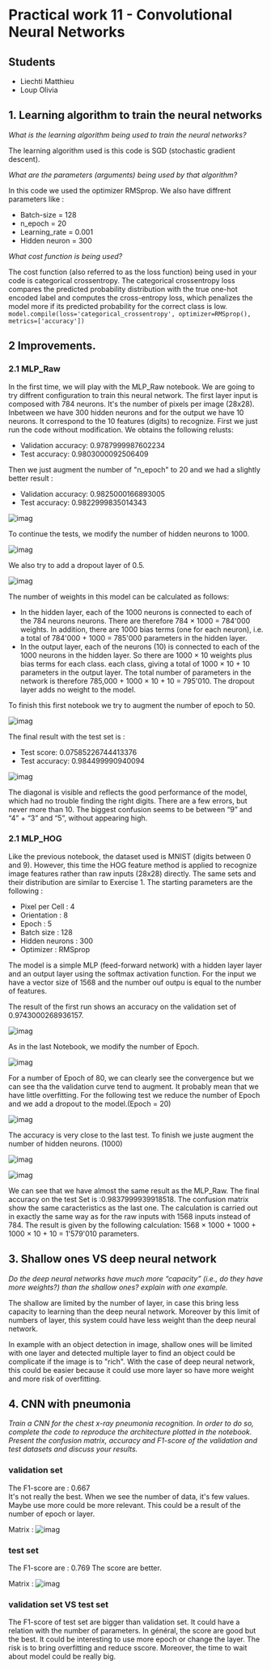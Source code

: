 # Practical work 11 -  Convolutional Neural Networks 
## Students
- Liechti Matthieu
- Loup Olivia

## 1. Learning algorithm to train the neural networks
*What is the learning algorithm being used to train the neural networks?*

The learning algorithm used is this code is SGD (stochastic gradient descent).

*What are the parameters (arguments) being used by that algorithm?*

In this code we used the optimizer RMSprop. We also have diffrent parameters like :
- Batch-size = 128
- n_epoch = 20
- Learning_rate = 0.001
- Hidden neuron = 300

*What cost function is being used?*

The cost function (also referred to as the loss function) being used in your code is categorical crossentropy. The categorical crossentropy loss compares the predicted probability distribution with the true one-hot encoded label and computes the cross-entropy loss, which penalizes the model more if its predicted probability for the correct class is low.
`model.compile(loss='categorical_crossentropy', optimizer=RMSprop(), metrics=['accuracy'])`

## 2 Improvements. 
### 2.1 MLP_Raw

In the first time, we will play with the MLP_Raw notebook. We are going to try diffrent configuration to train this neural network. The first layer input is composed with 784 neurons. It's the number of pixels per image (28x28). Inbetween we have 300 hidden neurons and for the output we have 10 neurons. It correspond to the 10 features (digits) to recognize.
First we just run the code without modification. We obtains the following relusts:

- Validation accuracy: 0.9787999987602234
- Test accuracy: 0.9803000092506409

Then we just augment the number of "n_epoch" to 20 and we had a slightly better result :

- Validation accuracy: 0.9825000166893005
- Test accuracy: 0.9822999835014343

![imag](N_Epoch20.png)

To continue the tests, we modify the number of hidden neurons to 1000.

![imag](MLP_Raw_E20HN1000.png)

We also try to add a dropout layer of 0.5.

![imag](MLP_Raw_E20HN1000DO.png)


The number of weights in this model can be calculated as follows: 
- In the hidden layer, each of the 1000 neurons is connected to each of the 784 neurons 
neurons. There are therefore 784 × 1000 = 784'000 weights. In addition, there are 1000 bias terms (one 
for each neuron), i.e. a total of 784'000 + 1000 = 785'000 parameters in the 
hidden layer. 
- In the output layer, each of the neurons (10) is connected to each of the 1000 
neurons in the hidden layer. So there are 1000 × 10 weights plus bias terms for each class. 
each class, giving a total of 1000 × 10 + 10 parameters in the output layer. 
The total number of parameters in the network is therefore 785,000 + 1000 × 10 + 10 = 
795'010. The dropout layer adds no weight to the model.

To finish this first notebook we try to augment the number of epoch to 50.

![imag](MLP_Raw_E50HN1000DO.png)

The final result with the test set is :

- Test score: 0.07585226744413376
- Test accuracy: 0.984499990940094

![imag](MLP_Raw_E50HN1000DO_CM.png)

The diagonal is visible and reflects the good performance of the model, which had no trouble finding the right digits.  There are a few errors, but never more than 10. The biggest confusion seems to be between “9” and “4” + “3” and “5”, without appearing high.

### 2.1 MLP_HOG

Like the previous notebook, the dataset used is MNIST (digits between 0 and 9). However, this time the HOG feature method is applied to recognize image features rather than raw inputs (28x28) directly. 
The same sets and their distribution are similar to Exercise 1.
The starting parameters are the following :

- Pixel per Cell : 4
- Orientation : 8
- Epoch : 5
- Batch size : 128
- Hidden neurons : 300
- Optimizer : RMSprop

The model is a simple MLP (feed-forward network) with a hidden layer layer and an output layer using the softmax activation function. For the input we have a vector size of 1568 and the number ouf outpu is equal to the number of features.

The result of the first run shows an accuracy on the validation set of 0.9743000268936157.

![imag](MLP_HOG.png)

As in the last Notebook, we modify the number of Epoch. 

![imag](MLP_HOG_E80.png)

For a number of Epoch of 80, we can clearly see the convergence but we can see tha the validation curve tend to augment. It probably mean that we have little overfitting. 
For the following test we reduce the number of Epoch and we add a dropout to the model.(Epoch = 20)

![imag](MLP_HOG_E20_DO.png)

The accuracy is very close to the last test. To finish we juste augment the number of hidden neurons. (1000)

![imag](MLP_HOG_E20_DO_HN1000.png)


![imag](MLP_HOG_E20_DO_HN1000_CM.png)

We can see that we have almost the same result as the MLP_Raw. The final accuracy on the test Set is :0.9837999939918518. The confusion matrix show the same caracteristics as the last one. 
The calculation is carried out in exactly the same way as for the raw inputs with 1568 inputs instead of 784. The result is given by the following calculation: 
1568 × 1000 + 1000 + 1000 × 10 + 10 = 1'579'010 parameters.


## 3. Shallow ones VS deep neural network
*Do the deep neural networks have much more “capacity” (i.e., do they have more
weights?) than the shallow ones? explain with one example.*

The shallow are limited by the number of layer, in case this bring less capacity 
to learning than the deep neural network. Moreover by this limit of numbers of 
layer, this system could have less weight than the deep neural network.

In example with an object detection in image, shallow ones will be limited with 
one layer
and detected multiple layer to find an object could be complicate if the image 
is to "rich". With the case of deep neural network, this could be easier because
it could use more layer so have more weight and more risk of overfitting.
## 4. CNN with pneumonia 
*Train a CNN for the chest x-ray pneumonia recognition. In order to do so, complete
the code to reproduce the architecture plotted in the notebook. Present the
confusion matrix, accuracy and F1-score of the validation and test datasets and
discuss your results.*
### validation set
The F1-score are : 0.667\
It's not really the best.
When we see the number of data, it's few values. Maybe use more could be more 
relevant.
This could be a result of the number of epoch or layer.

Matrix :
![imag](matrix_cnn_pneumonia.png)
### test set
The F1-score are : 0.769
The score are better.

Matrix :
![imag](matrix_cnn_pneumonia_test_set.png)

### validation set VS test set 
The F1-score of test set are bigger than validation set.
It could have a relation with the number of parameters.
In général, the score are good but the best.
It could be interesting to use more epoch or change the layer.
The risk is to bring overfitting and reduce sscore. Moreover,
the time to wait about model could be really big.
